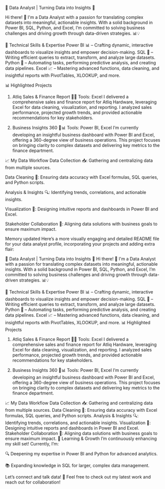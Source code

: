 💼 Data Analyst | Turning Data into Insights 🚀

Hi there! 👋 I'm a Data Analyst with a passion for translating complex datasets into meaningful, actionable insights. With a solid background in Power BI, SQL, Python, and Excel, I’m committed to solving business challenges and driving growth through data-driven strategies. 📊💡

🚀 Technical Skills & Expertise
Power BI 📊 – Crafting dynamic, interactive dashboards to visualize insights and empower decision-making.
SQL 🧮 – Writing efficient queries to extract, transform, and analyze large datasets.
Python 🐍 – Automating tasks, performing predictive analysis, and creating data pipelines.
Excel 📈 – Mastering advanced functions, data cleaning, and insightful reports with PivotTables, XLOOKUP, and more.


📊 Highlighted Projects
1. Atliq Sales & Finance Report 🏢💼
Tools: Excel
I delivered a comprehensive sales and finance report for Atliq Hardware, leveraging Excel for data cleaning, visualization, and reporting. I analyzed sales performance, projected growth trends, and provided actionable recommendations for key stakeholders.

2. Business Insights 360 🔄📊
Tools: Power BI, Excel
I’m currently developing an insightful business dashboard with Power BI and Excel, offering a 360-degree view of business operations. This project focuses on bringing clarity to complex datasets and delivering key metrics to the finance department.


📈 My Data Workflow
Data Collection 📥: Gathering and centralizing data from multiple sources.

Data Cleaning 🧹: Ensuring data accuracy with Excel formulas, SQL queries, and Python scripts.

Analysis & Insights 🔍: Identifying trends, correlations, and actionable insights.

Visualization 🎨: Designing intuitive reports and dashboards in Power BI and Excel.

Stakeholder Collaboration 🤝: Aligning data solutions with business goals to ensure maximum impact.


Memory updated
Here’s a more visually engaging and detailed README file for your data analyst profile, incorporating your projects and adding extra flair:

💼 Data Analyst | Turning Data into Insights 🚀
Hi there! 👋 I'm a Data Analyst with a passion for translating complex datasets into meaningful, actionable insights. With a solid background in Power BI, SQL, Python, and Excel, I’m committed to solving business challenges and driving growth through data-driven strategies. 📊💡

🚀 Technical Skills & Expertise
Power BI 📊 – Crafting dynamic, interactive dashboards to visualize insights and empower decision-making.
SQL 🧮 – Writing efficient queries to extract, transform, and analyze large datasets.
Python 🐍 – Automating tasks, performing predictive analysis, and creating data pipelines.
Excel 📈 – Mastering advanced functions, data cleaning, and insightful reports with PivotTables, XLOOKUP, and more.
📊 Highlighted Projects
1. Atliq Sales & Finance Report 🏢💼
Tools: Excel
I delivered a comprehensive sales and finance report for Atliq Hardware, leveraging Excel for data cleaning, visualization, and reporting. I analyzed sales performance, projected growth trends, and provided actionable recommendations for key stakeholders.

2. Business Insights 360 🔄📊
Tools: Power BI, Excel
I’m currently developing an insightful business dashboard with Power BI and Excel, offering a 360-degree view of business operations. This project focuses on bringing clarity to complex datasets and delivering key metrics to the finance department.

📈 My Data Workflow
Data Collection 📥: Gathering and centralizing data from multiple sources.
Data Cleaning 🧹: Ensuring data accuracy with Excel formulas, SQL queries, and Python scripts.
Analysis & Insights 🔍: Identifying trends, correlations, and actionable insights.
Visualization 🎨: Designing intuitive reports and dashboards in Power BI and Excel.
Stakeholder Collaboration 🤝: Aligning data solutions with business goals to ensure maximum impact.
🌱 Learning & Growth
I’m continuously enhancing my skill set! Currently, I’m:

🔍 Deepening my expertise in Power BI and Python for advanced analytics.

📚 Expanding knowledge in SQL for larger, complex data management.

Let’s connect and talk data! 🚀 Feel free to check out my latest work and reach out for collaboration!





